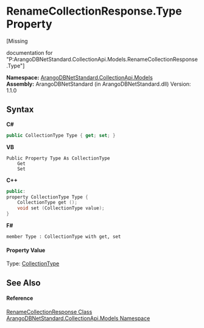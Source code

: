 # RenameCollectionResponse.Type Property 
 

\[Missing <summary> documentation for "P:ArangoDBNetStandard.CollectionApi.Models.RenameCollectionResponse.Type"\]

**Namespace:**&nbsp;<a href="eddef630-2e74-9b99-ee5b-91305adea48b">ArangoDBNetStandard.CollectionApi.Models</a><br />**Assembly:**&nbsp;ArangoDBNetStandard (in ArangoDBNetStandard.dll) Version: 1.1.0

## Syntax

**C#**<br />
``` C#
public CollectionType Type { get; set; }
```

**VB**<br />
``` VB
Public Property Type As CollectionType
	Get
	Set
```

**C++**<br />
``` C++
public:
property CollectionType Type {
	CollectionType get ();
	void set (CollectionType value);
}
```

**F#**<br />
``` F#
member Type : CollectionType with get, set

```


#### Property Value
Type: <a href="4e538fb7-fbed-1529-072d-e00ec0b78372">CollectionType</a>

## See Also


#### Reference
<a href="925e77b0-efc9-7d96-97c6-6060528f5cb8">RenameCollectionResponse Class</a><br /><a href="eddef630-2e74-9b99-ee5b-91305adea48b">ArangoDBNetStandard.CollectionApi.Models Namespace</a><br />
